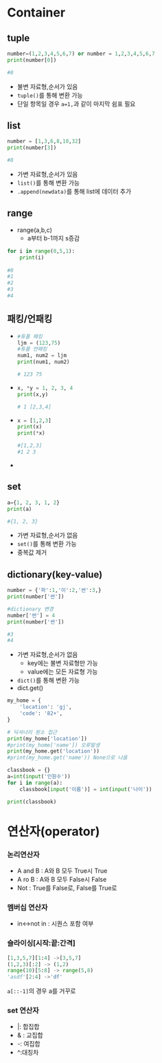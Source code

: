 # Container

## tuple

```python
number=(1,2,3,4,5,6,7) or number = 1,2,3,4,5,6,7
print(number[0])

#8
```

- 불변 자료형,순서가 있음
- `tuple()`를 통해 변환 가능
- 단일 항목일 경우 `a=1,`과 같이 마지막 쉼표 필요

## list

```python
number = [1,3,6,8,10,32]
print(number[3])

#8
```

- 가변 자료형,순서가 있음
- `list()`를 통해 변환 가능
- `.append(newdata)`를 통해 list에 데이터 추가 

## range

- range(a,b,c)
  - a부터 b-1까지 s증감


```python
for i in range(0,5,1):
    print(i)
    
#0
#1
#2
#3
#4
```

## 패킹/언패킹

- ```python
  #튜플 패킹
  ljm = (123,75)
  #튜플 언패킹
  num1, num2 = ljm
  print(num1, num2)
  
  # 123 75
  ```

- ```python
  x, *y = 1, 2, 3, 4
  print(x,y)
  
  # 1 [2,3,4]
  ```


- ```python
  x = [1,2,3]
  print(x)
  print(*x)
  
  #[1,2,3]
  #1 2 3
  ```

- 



## set

```python
a={1, 2, 3, 1, 2}
print(a)

#{1, 2, 3}
```

- 가변 자료형,순서가 없음
- `set()`를 통해 변환 가능
- 중복값 제거

## dictionary(key-value)

```python
number = {'파':1,'이':2,'썬':3,}
print(number['썬'])

#dictionary 변경
number['썬'] = 4
print(number['썬'])

#3
#4
```

- 가변 자료형,순서가 없음
  - key에는 불변 자료형만 가능
  - value에는 모든 자료형 가능
- `dict()`를 통해 변환 가능
- dict.get()

```python
my_home = {
    'location': 'gj',
    'code': '82+',
}

# 딕셔너리 원소 접근
print(my_home['location'])
#print(my_home['name']) 오류발생
print(my_home.get('location'))
#print(my_home.get('name')) None으로 나옴
```

```python
classbook = {}
a=int(input('인원수'))
for i in range(a):
    classbook[input('이름')] = int(input('나이'))

print(classbook)
```





#  연산자(operator)

### 논리연산자

- A and B : A와 B 모두 True시 True
- A ro B : A와 B 모두 False시 False
- Not : True를 False로, False를 True로

### 멤버십 연산자

- in<->not in : 시퀀스 포함 여부

### 슬라이싱[시작:끝:간격]

```python
[1,3,5,7][1:4] ->[3,5,7]
(1,2,3)[:2] -> (1,2)
range(10)[5:8] -> range(5,8)
'asdf'[2:4] ->'df'
```

`a[::-1]`의 경우 a를 거꾸로 



### set 연산자

- |: 합집합
- & : 교집합
- -: 여집합
- ^:대칭차

